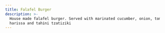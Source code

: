 ```yaml
---
title: Falafel Burger
description: >-
  House made falafel burger. Served with marinated cucumber, onion, tomato,
  harissa and tahini tzatiziki
---
```


